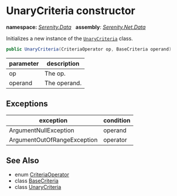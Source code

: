 # UnaryCriteria constructor
**namespace:** *[Serenity.Data](../../README.md#serenity.data-namespace)*   **assembly**: *[Serenity.Net.Data](../../README.md)*

Initializes a new instance of the [`UnaryCriteria`](../UnaryCriteria.md) class.

```csharp
public UnaryCriteria(CriteriaOperator op, BaseCriteria operand)
```

| parameter | description |
| --- | --- |
| op | The op. |
| operand | The operand. |

## Exceptions

| exception | condition |
| --- | --- |
| ArgumentNullException | operand |
| ArgumentOutOfRangeException | operator |

## See Also

* enum [CriteriaOperator](../CriteriaOperator.md)
* class [BaseCriteria](../BaseCriteria.md)
* class [UnaryCriteria](../UnaryCriteria.md)